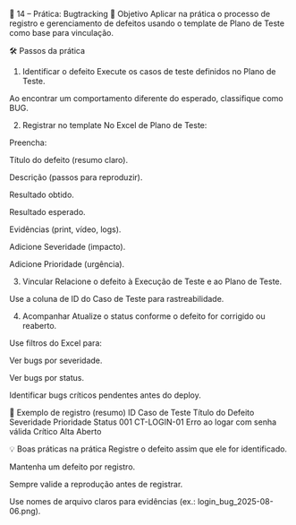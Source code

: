 📘 14 – Prática: Bugtracking
🎯 Objetivo
Aplicar na prática o processo de registro e gerenciamento de defeitos usando o template de Plano de Teste como base para vinculação.

🛠 Passos da prática
1. Identificar o defeito
Execute os casos de teste definidos no Plano de Teste.

Ao encontrar um comportamento diferente do esperado, classifique como BUG.

2. Registrar no template
No Excel de Plano de Teste:

Preencha:

Título do defeito (resumo claro).

Descrição (passos para reproduzir).

Resultado obtido.

Resultado esperado.

Evidências (print, vídeo, logs).

Adicione Severidade (impacto).

Adicione Prioridade (urgência).

3. Vincular
Relacione o defeito à Execução de Teste e ao Plano de Teste.

Use a coluna de ID do Caso de Teste para rastreabilidade.

4. Acompanhar
Atualize o status conforme o defeito for corrigido ou reaberto.

Use filtros do Excel para:

Ver bugs por severidade.

Ver bugs por status.

Identificar bugs críticos pendentes antes do deploy.

📌 Exemplo de registro (resumo)
ID	Caso de Teste	Título do Defeito	Severidade	Prioridade	Status
001	CT-LOGIN-01	Erro ao logar com senha válida	Crítico	Alta	Aberto

💡 Boas práticas na prática
Registre o defeito assim que ele for identificado.

Mantenha um defeito por registro.

Sempre valide a reprodução antes de registrar.

Use nomes de arquivo claros para evidências (ex.: login_bug_2025-08-06.png).


